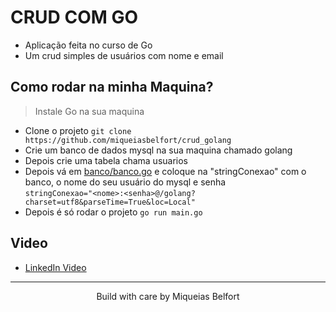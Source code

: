 # CRUD COM GO
* Aplicação feita no curso de Go
* Um crud simples de usuários com nome e email

## Como rodar na minha Maquina?
> Instale Go na sua maquina
- Clone o projeto `git clone https://github.com/miqueiasbelfort/crud_golang`
- Crie um banco de dados mysql na sua maquina chamado golang
- Depois crie uma tabela chama usuarios
- Depois vá em [banco/banco.go](banco/banco.go) e coloque na "stringConexao" com o banco, o nome do seu usuário do mysql e senha <br/>
`stringConexao="<nome>:<senha>@/golang?charset=utf8&parseTime=True&loc=Local"`
- Depois é só rodar o projeto `go run main.go`

## Video
- [LinkedIn Video](https://www.linkedin.com/posts/miqueias-belfort_hello-guys-aplica%C3%A7%C3%A3o-feito-com-golang-e-activity-7018931336811831296-3Ddy?utm_source=share&utm_medium=member_desktop)

____

<div align="center">
  <p>Build with care by Miqueias Belfort</p>
</div>
